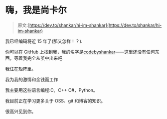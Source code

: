 # 嗨，我是尚卡尔

> 原文:[https://dev.to/shankar/hi-im-shankar](https://dev.to/shankar/hi-im-shankar)

我已经编码将近 15 年了(那又怎样！？).

你可以在 GitHub 上找到我，我的名字是[codebyshankar](https://github.com/codebyshankar)——这里还没有任何东西，等着我完全从茧中出来吧

我住在矩阵里。

我为我的激情和金钱而工作

我主要用这些语言编程:C，C++ C#，Python。

我目前正在学习更多关于 OSS、git 和博客的知识。

很高兴见到你。